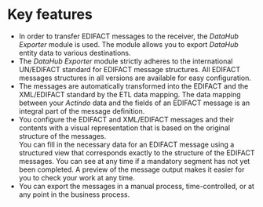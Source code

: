# Key features

- In order to transfer EDIFACT messages to the receiver, the *DataHub Exporter* module is used. The module allows you to export *DataHub* entity data to various destinations. 
- The *DataHub Exporter* module strictly adheres to the international UN/EDIFACT standard for EDIFACT message structures. All EDIFACT messages structures in all versions are available for easy configuration.  
- The messages are automatically transformed into the EDIFACT and the XML/EDIFACT standard by the ETL data mapping. The data mapping between your *Actindo* data and the fields of an EDIFACT message is an integral part of the message definition.
- You configure the EDIFACT and XML/EDIFACT messages and their contents with a visual representation that is based on the original structure of the messages.  
   You can fill in the necessary data for an EDIFACT message using a structured view that corresponds exactly to the structure of the EDIFACT messages. You can see at any time if a mandatory segment has not yet been completed. A preview of the message output makes it easier for you to check your work at any time.
- You can export the messages in a manual process, time-controlled, or at any point in the business process.



